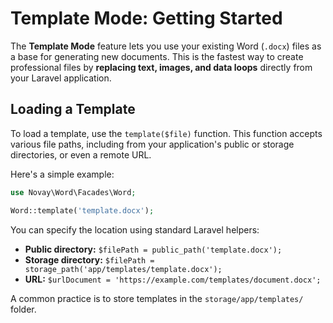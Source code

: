 # **Template Mode: Getting Started**

The **Template Mode** feature lets you use your existing Word (`.docx`) files as a base for generating new documents. This is the fastest way to create professional files by **replacing text, images, and data loops** directly from your Laravel application.

## **Loading a Template**

To load a template, use the `template($file)` function. This function accepts various file paths, including from your application's public or storage directories, or even a remote URL.

Here's a simple example:

```php
use Novay\Word\Facades\Word;

Word::template('template.docx');
```

You can specify the location using standard Laravel helpers:

  * **Public directory:** `$filePath = public_path('template.docx');`
  * **Storage directory:** `$filePath = storage_path('app/templates/template.docx');`
  * **URL:** `$urlDocument = 'https://example.com/templates/document.docx';`

A common practice is to store templates in the `storage/app/templates/` folder.